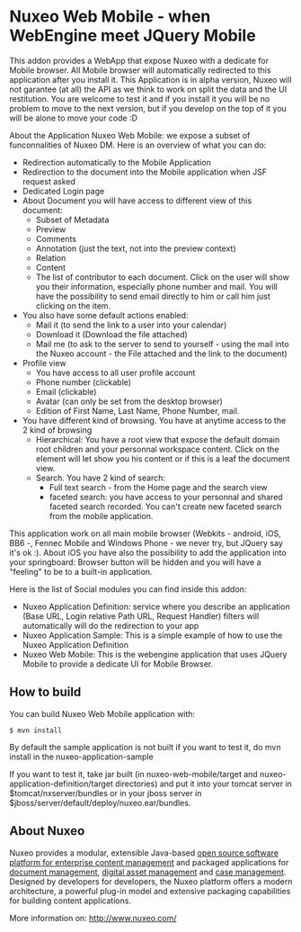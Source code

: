 # Nuxeo Web Mobile - when WebEngine meet JQuery Mobile

This addon provides a WebApp that expose Nuxeo with a dedicate for Mobile browser. All Mobile browser will automatically redirected to this application after you install it.
This Application is in alpha version, Nuxeo will not garantee (at all) the API as we think to work on split the data and the UI restitution.
You are welcome to test it and if you install it you will be no problem to move to the next version, but if you develop on the top of it you will be alone to move your code :D

About the Application Nuxeo Web Mobile: we expose a subset of funconnalities of Nuxeo DM. Here is an overview of what you can do:

- Redirection automatically to the Mobile Application
- Redirection to the document into the Mobile application when JSF request asked
- Dedicated Login page
- About Document you will have access to different view of this document:
  - Subset of Metadata
  - Preview
  - Comments
  - Annotation (just the text, not into the preview context)
  - Relation
  - Content
  - The list of contributor to each document. Click on the user will show you their information, especially phone number and mail. You will have the possibility to send email directly to him or call him just clicking on the item.
- You also have some default actions enabled:
  - Mail it (to send the link to a user into your calendar)
  - Download it (Download the file attached)
  - Mail me (to ask to the server to send to yourself - using the mail into the Nuxeo account - the File attached and the link to the document)
- Profile view
  - You have access to all user profile account
  - Phone number (clickable)
  - Email (clickable)
  - Avatar (can only be set from the desktop browser)
  - Edition of First Name, Last Name, Phone Number, mail.
- You have different kind of browsing. You have at anytime access to the 2 kind of browsing
  - Hierarchical: You have a root view that expose the default domain root children and your personnal workspace content. Click on the element will let show you his content or if this is a leaf the document view.
  - Search. You have 2 kind of search:
     - Full text search - from the Home page and the search view
     - faceted search: you have access to your personnal and shared faceted search recorded. You can't create new faceted search from the mobile application.

This application work on all main mobile browser (Webkits - android, iOS, BB6 -, Fennec Mobile and Windows Phone - we never try, but JQuery say it's ok :).
About iOS you have also the possibility to add the application into your springboard: Browser button will be hidden and you will have a "feeling" to be to a built-in application.

Here is the list of Social modules you can find inside this addon:

* Nuxeo Application Definition: service where you describe an application (Base URL, Login relative Path URL, Request Handler) filters will automatically will do the redirection to your app
* Nuxeo Application Sample: This is a simple example of how to use the Nuxeo Application Definition
* Nuxeo Web Mobile: This is the webengine application that uses JQuery Mobile to provide a dedicate UI for Mobile Browser.

## How to build

You can build Nuxeo Web Mobile application with:

	$ mvn install

By default the sample application is not built if you want to test it, do mvn install in the nuxeo-application-sample

If you want to test it, take jar built (in nuxeo-web-mobile/target and nuxeo-application-definition/target directories) and put it into your tomcat server in $tomcat/nxserver/bundles or in your jboss server in $jboss/server/default/deploy/nuxeo.ear/bundles.

## About Nuxeo

Nuxeo provides a modular, extensible Java-based [open source software platform for enterprise content management](http://www.nuxeo.com/en/products/ep) and packaged applications for [document management](http://www.nuxeo.com/en/products/document-management), [digital asset management](http://www.nuxeo.com/en/products/dam) and [case management](http://www.nuxeo.com/en/products/case-management). Designed by developers for developers, the Nuxeo platform offers a modern architecture, a powerful plug-in model and extensive packaging capabilities for building content applications.

More information on: <http://www.nuxeo.com/>
